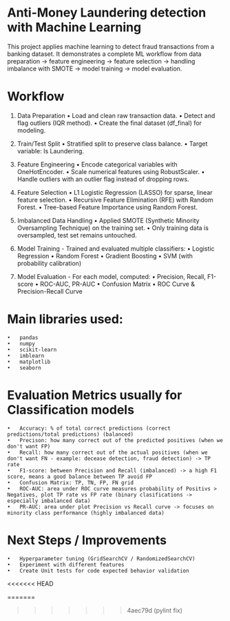 # Anti-Money Laundering detection with Machine Learning

This project applies machine learning to detect fraud transactions from a banking dataset.
It demonstrates a complete ML workflow from data preparation → feature engineering → feature selection → handling imbalance with SMOTE → model training → model evaluation.

# Workflow

1. Data Preparation
	•	Load and clean raw transaction data.
	•	Detect and flag outliers (IQR method).
	•	Create the final dataset (df_final) for modeling.

2. Train/Test Split
	•	Stratified split to preserve class balance.
	•	Target variable: Is Laundering.

3. Feature Engineering
	•	Encode categorical variables with OneHotEncoder.
	•	Scale numerical features using RobustScaler.
	•	Handle outliers with an outlier flag instead of dropping rows.

4. Feature Selection
	•	L1 Logistic Regression (LASSO) for sparse, linear feature selection.
	•	Recursive Feature Elimination (RFE) with Random Forest.
	•	Tree-based Feature Importance using Random Forest.

5. Imbalanced Data Handling
	•	Applied SMOTE (Synthetic Minority Oversampling Technique) on the training set.
	•	Only training data is oversampled, test set remains untouched.

6. Model Training - Trained and evaluated multiple classifiers:
	•	Logistic Regression
	•	Random Forest
	•	Gradient Boosting
	•	SVM (with probability calibration)

7. Model Evaluation - For each model, computed:
	•	Precision, Recall, F1-score
	•	ROC-AUC, PR-AUC
	•	Confusion Matrix
	•	ROC Curve & Precision-Recall Curve

# Main libraries used:
	•	pandas
	•	numpy
	•	scikit-learn
	•	imblearn
	•	matplotlib
	•	seaborn

# Evaluation Metrics usually for Classification models
	•	Accuracy: % of total correct predictions (correct predictions/total predictions) (balanced)
	•	Precison: how many correct out of the predicted positives (when we don't want FP)
	•	Recall: how many correct out of the actual positives (when we don't want FN - example: decease detection, fraud detection) -> TP rate
	•	F1-score: between Precision and Recall (imbalanced) -> a high F1 score, means a good balance between TP avoid FP
	•	Confusion Matrix: TP, TN, FP, FN grid
	•	ROC-AUC: area under ROC curve measures probability of Positivs > Negatives, plot TP rate vs FP rate (binary clasifications -> especially imbalanced data)
	•	PR-AUC: area under plot Precision vs Recall curve -> focuses on minority class performance (highly imbalanced data) 

 # Next Steps / Improvements
	•	Hyperparameter tuning (GridSearchCV / RandomizedSearchCV)
    •	Experiment with different features
	•	Create Unit tests for code expected behavior validation
<<<<<<< HEAD
	
 
=======
>>>>>>> 4aec79d (pylint fix)
